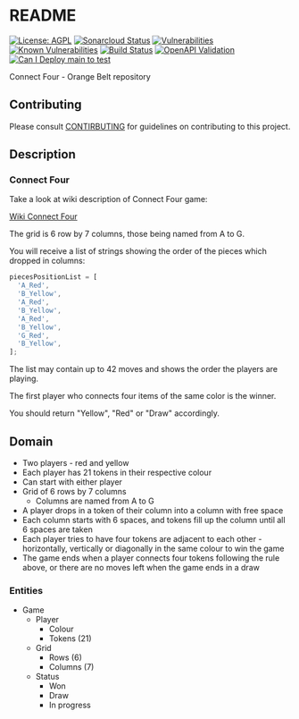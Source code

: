 # README

[![License: AGPL](https://img.shields.io/badge/License-AGPL-blue.svg)](https://github.com/gotreasa/connect-four---orange-belt/blob/main/LICENSE)
[![Sonarcloud Status](https://sonarcloud.io/api/project_badges/measure?project=gotreasa_connect-four---orange-belt&metric=alert_status)](https://sonarcloud.io/dashboard?id=gotreasa_connect-four---orange-belt)
[![Vulnerabilities](https://sonarcloud.io/api/project_badges/measure?project=gotreasa_connect-four---orange-belt&metric=vulnerabilities)](https://sonarcloud.io/summary/new_code?id=gotreasa_connect-four---orange-belt)
[![Known Vulnerabilities](https://snyk.io/test/github/gotreasa/connect-four---orange-belt/badge.svg)](https://snyk.io/test/github/gotreasa/connect-four---orange-belt)
[![Build Status](https://github.com/gotreasa/connect-four---orange-belt/actions/workflows/pipeline.yml/badge.svg)](https://github.com/gotreasa/connect-four---orange-belt/actions/workflows/pipeline.yml)
[![OpenAPI Validation](https://validator.swagger.io/validator?url=https://raw.githubusercontent.com/gotreasa/connect-four---orange-belt/main/openapi.yaml)](https://editor.swagger.io/?url=https://raw.githubusercontent.com/gotreasa/connect-four---orange-belt/main/openapi.yaml)
[![Can I Deploy main to test](https://gotreasa.pactflow.io/pacticipants/connect-four---orange-belt_app/branches/main/latest-version/can-i-deploy/to-environment/test/badge)](https://gotreasa.pactflow.io/hal-browser/browser.html#https://gotreasa.pactflow.io/pacticipants/connect-four---orange-belt_app/branches/main/latest-version/can-i-deploy/to-environment/test/badge)

Connect Four - Orange Belt repository

## Contributing

Please consult [CONTIRBUTING](./CONTRIBUTING.md) for guidelines on contributing to this project.

## Description

### Connect Four

Take a look at wiki description of Connect Four game:

[Wiki Connect Four](https://en.wikipedia.org/wiki/Connect_Four)

The grid is 6 row by 7 columns, those being named from A to G.

You will receive a list of strings showing the order of the pieces which dropped in columns:

```js
piecesPositionList = [
  'A_Red',
  'B_Yellow',
  'A_Red',
  'B_Yellow',
  'A_Red',
  'B_Yellow',
  'G_Red',
  'B_Yellow',
];
```

The list may contain up to 42 moves and shows the order the players are playing.

The first player who connects four items of the same color is the winner.

You should return "Yellow", "Red" or "Draw" accordingly.

## Domain

- Two players - red and yellow
- Each player has 21 tokens in their respective colour
- Can start with either player
- Grid of 6 rows by 7 columns
  - Columns are named from A to G
- A player drops in a token of their column into a column with free space
- Each column starts with 6 spaces, and tokens fill up the column until all 6 spaces are taken
- Each player tries to have four tokens are adjacent to each other - horizontally, vertically or diagonally in the same colour to win the game
- The game ends when a player connects four tokens following the rule above, or there are no moves left when the game ends in a draw

### Entities

- Game
  - Player
    - Colour
    - Tokens (21)
  - Grid
    - Rows (6)
    - Columns (7)
  - Status
    - Won
    - Draw
    - In progress
